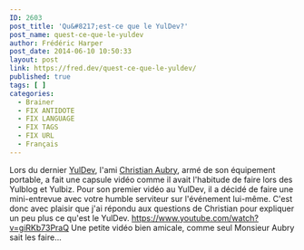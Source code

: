 ```yaml
---
ID: 2603
post_title: 'Qu&#8217;est-ce que le YulDev?'
post_name: quest-ce-que-le-yuldev
author: Frédéric Harper
post_date: 2014-06-10 10:50:33
layout: post
link: https://fred.dev/quest-ce-que-le-yuldev/
published: true
tags: [ ]
categories:
  - Brainer
  - FIX ANTIDOTE
  - FIX LANGUAGE
  - FIX TAGS
  - FIX URL
  - Français
---
```

Lors du dernier [YulDev][1], l'ami [Christian Aubry][2], armé de son équipement portable, a fait une capsule vidéo comme il avait l'habitude de faire lors des Yulblog et Yulbiz. Pour son premier vidéo au YulDev, il a décidé de faire une mini-entrevue avec votre humble serviteur sur l'événement lui-même. C'est donc avec plaisir que j'ai répondu aux questions de Christian pour expliquer un peu plus ce qu'est le YulDev. https://www.youtube.com/watch?v=giRKb73PraQ Une petite vidéo bien amicale, comme seul Monsieur Aubry sait les faire...

 [1]: https://www.meetup.com/YulDev/ "Site Web du YulDev"
 [2]: https://twitter.com/christianaubry "Compte Twitter de Christian Aubry"